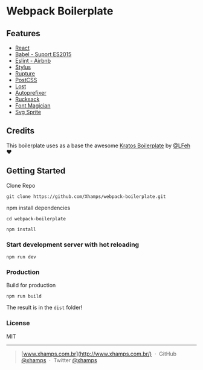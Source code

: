 # Webpack Boilerplate

## Features

- [React](https://facebook.github.io/react/)
- [Babel - Suport ES2015](https://babeljs.io/)
- [Eslint - Airbnb](http://eslint.org/)
- [Stylus](http://stylus-lang.com/)
- [Rupture](https://github.com/jescalan/rupture)
- [PostCSS](http://postcss.org/)
- [Lost](http://lostgrid.org/)
- [Autoprefixer](https://github.com/postcss/autoprefixer)
- [Rucksack](https://simplaio.github.io/rucksack/)
- [Font Magician](https://github.com/jonathantneal/postcss-font-magician)
- [Svg Sprite](https://github.com/kisenka/svg-sprite-loader)

## Credits

This boilerplate uses as a base the awesome [Kratos Boilerplate](https://github.com/LFeh/kratos-boilerplate/) by [@LFeh](https://twitter.com/LFeh) :heart:

## Getting Started

Clone Repo

````
git clone https://github.com/Xhamps/webpack-boilerplate.git
````

npm install dependencies

````
cd webpack-boilerplate

npm install
````

### Start development server with hot reloading

````
npm run dev
````

### Production

Build for production

````
npm run build
````

The result is in the ``dist`` folder!

### License

MIT

---

> [www.xhamps.com.br](http://www.xhamps.com.br/) &nbsp;&middot;&nbsp;
> GitHub [@xhamps](https://github.com/xhamps) &nbsp;&middot;&nbsp;
> Twitter [@xhamps](https://twitter.com/xhamps)
